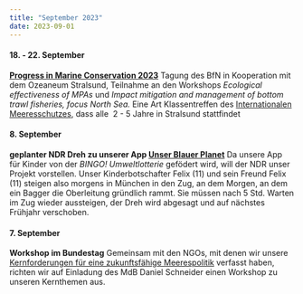 ```yaml
---
title: "September 2023"
date: 2023-09-01
---
```


#### **18\. - 22. September**

**[Progress in Marine Conservation 2023](https://www.bfn.de/en/events/progress-marine-conservation-2023)** Tagung des BfN in Kooperation mit dem Ozeaneum Stralsund, Teilnahme an den Workshops _Ecological effectiveness of MPAs_ und _Impact mitigation and management of bottom trawl fisheries,_ _focus North Sea._ Eine Art Klassentreffen des [Internationalen Meeresschutzes](https://www.deepwave.org/progress-in-marine-conservation-2023/), dass alle  2 - 5 Jahre in Stralsund stattfindet

#### **8\. September**

**geplanter NDR Dreh zu unserer App [Unser Blauer Planet](https://www.instagram.com/reel/C0BzrcDMpUd/?igshid=MTc4MmM1YmI2Ng==)** Da unsere App für Kinder von der _BINGO! Umweltlotterie_ gefödert wird, will der NDR unser Projekt vorstellen. Unser Kinderbotschafter Felix (11) und sein Freund Felix (11) steigen also morgens in München in den Zug, an dem Morgen, an dem ein Bagger die Oberleitung gründlich rammt. Sie müssen nach 5 Std. Warten im Zug wieder aussteigen, der Dreh wird abgesagt und auf nächstes Frühjahr verschoben.

#### **7\. September**

**Workshop im Bundestag** Gemeinsam mit den NGOs, mit denen wir unsere [Kernforderungen für eine zukunftsfähige Meerespolitik](https://www.deepwave.org/meeresoffensive-kernforderungen-fuer-eine-zukunftsfaehige-meerespolitik/) verfasst haben, richten wir auf Einladung des MdB Daniel Schneider einen Workshop zu unseren Kernthemen aus.
